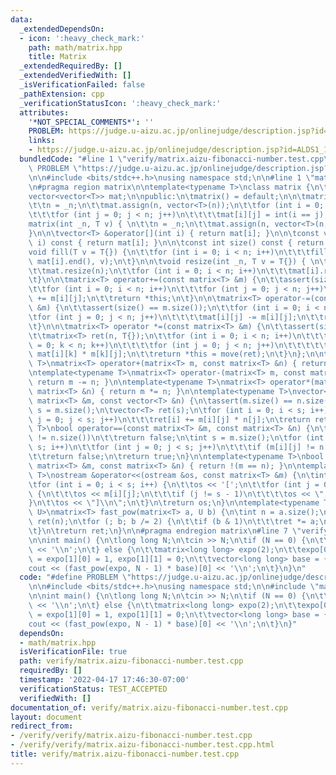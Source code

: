 ```yaml
---
data:
  _extendedDependsOn:
  - icon: ':heavy_check_mark:'
    path: math/matrix.hpp
    title: Matrix
  _extendedRequiredBy: []
  _extendedVerifiedWith: []
  _isVerificationFailed: false
  _pathExtension: cpp
  _verificationStatusIcon: ':heavy_check_mark:'
  attributes:
    '*NOT_SPECIAL_COMMENTS*': ''
    PROBLEM: https://judge.u-aizu.ac.jp/onlinejudge/description.jsp?id=ALDS1_10_A
    links:
    - https://judge.u-aizu.ac.jp/onlinejudge/description.jsp?id=ALDS1_10_A
  bundledCode: "#line 1 \"verify/matrix.aizu-fibonacci-number.test.cpp\"\n#define\
    \ PROBLEM \"https://judge.u-aizu.ac.jp/onlinejudge/description.jsp?id=ALDS1_10_A\"\
    \n\n#include <bits/stdc++.h>\nusing namespace std;\n\n#line 1 \"math/matrix.hpp\"\
    \n#pragma region matrix\n\ntemplate<typename T>\nclass matrix {\n\tint n;\n\t\
    vector<vector<T>> mat;\n\npublic:\n\tmatrix() = default;\n\n\tmatrix(int _n) {\n\
    \t\tn = _n;\n\t\tmat.assign(n, vector<T>(n));\n\t\tfor (int i = 0; i < n; i++)\n\
    \t\t\tfor (int j = 0; j < n; j++)\n\t\t\t\tmat[i][j] = int(i == j);\n\t}\n\n\t\
    matrix(int _n, T v) { \n\t\tn = _n;\n\t\tmat.assign(n, vector<T>(n, v)); \n\t\
    }\n\n\tvector<T> &operator[](int i) { return mat[i]; }\n\n\tconst vector<T> &operator[](int\
    \ i) const { return mat[i]; }\n\n\tconst int size() const { return n; }\n\n\t\
    void fill(T v = T{}) {\n\t\tfor (int i = 0; i < n; i++)\n\t\t\tfill(mat[i].begin(),\
    \ mat[i].end(), v);\n\t}\n\n\tvoid resize(int _n, T v = T{}) { \n\t\tn = _n;\n\
    \t\tmat.resize(n);\n\t\tfor (int i = 0; i < n; i++)\n\t\t\tmat[i].resize(n, v);\n\
    \t}\n\n\tmatrix<T> operator+=(const matrix<T> &m) {\n\t\tassert(size() == m.size());\n\
    \t\tfor (int i = 0; i < n; i++)\n\t\t\tfor (int j = 0; j < n; j++)\n\t\t\t\tmat[i][j]\
    \ += m[i][j];\n\t\treturn *this;\n\t}\n\n\tmatrix<T> operator-=(const matrix<T>\
    \ &m) {\n\t\tassert(size() == m.size());\n\t\tfor (int i = 0; i < n; i++)\n\t\t\
    \tfor (int j = 0; j < n; j++)\n\t\t\t\tmat[i][j] -= m[i][j];\n\t\treturn *this;\n\
    \t}\n\n\tmatrix<T> operator *=(const matrix<T> &m) {\n\t\tassert(size() == m.size());\n\
    \t\tmatrix<T> ret(n, T{});\n\t\tfor (int i = 0; i < n; i++)\n\t\t\tfor (int k\
    \ = 0; k < n; k++)\n\t\t\t\tfor (int j = 0; j < n; j++)\n\t\t\t\t\tret[i][j] +=\
    \ mat[i][k] * m[k][j];\n\t\treturn *this = move(ret);\n\t}\n};\n\ntemplate<typename\
    \ T>\nmatrix<T> operator+(matrix<T> m, const matrix<T> &n) { return m += n; }\n\
    \ntemplate<typename T>\nmatrix<T> operator-(matrix<T> m, const matrix<T> &n) {\
    \ return m -= n; }\n\ntemplate<typename T>\nmatrix<T> operator*(matrix<T> m, const\
    \ matrix<T> &n) { return m *= n; }\n\ntemplate<typename T>\nvector<T> operator*(const\
    \ matrix<T> &m, const vector<T> &n) {\n\tassert(m.size() == n.size());\n\tint\
    \ s = m.size();\n\tvector<T> ret(s);\n\tfor (int i = 0; i < s; i++)\n\t\tfor (int\
    \ j = 0; j < s; j++)\n\t\t\tret[i] += m[i][j] * n[j];\n\treturn ret;\n}\n\ntemplate<typename\
    \ T>\nbool operator==(const matrix<T> &m, const matrix<T> &n) {\n\tif (m.size()\
    \ != n.size())\n\t\treturn false;\n\tint s = m.size();\n\tfor (int i = 0; i <\
    \ s; i++)\n\t\tfor (int j = 0; j < s; j++)\n\t\t\tif (m[i][j] != n[i][j])\n\t\t\
    \t\treturn false;\n\treturn true;\n}\n\ntemplate<typename T>\nbool operator!=(const\
    \ matrix<T> &m, const matrix<T> &n) { return !(m == n); }\n\ntemplate<typename\
    \ T>\nostream &operator<<(ostream &os, const matrix<T> &m) {\n\tint s = m.size();\n\
    \tfor (int i = 0; i < s; i++) {\n\t\tos << '[';\n\t\tfor (int j = 0; j < s; j++)\
    \ {\n\t\t\tos << m[i][j];\n\t\t\tif (j != s - 1)\n\t\t\t\tos << \", \";\n\t\t\
    }\n\t\tos << \"]\\n\";\n\t}\n\treturn os;\n}\n\ntemplate<typename T, typename\
    \ U>\nmatrix<T> fast_pow(matrix<T> a, U b) {\n\tint n = a.size();\n\tmatrix<T>\
    \ ret(n);\n\tfor (; b; b /= 2) {\n\t\tif (b & 1)\n\t\t\tret *= a;\n\t\ta *= a;\n\
    \t}\n\treturn ret;\n}\n\n#pragma endregion matrix\n#line 7 \"verify/matrix.aizu-fibonacci-number.test.cpp\"\
    \n\nint main() {\n\tlong long N;\n\tcin >> N;\n\tif (N == 0) {\n\t\tcout << 0\
    \ << '\\n';\n\t} else {\n\t\tmatrix<long long> expo(2);\n\t\texpo[0][0] = expo[0][1]\
    \ = expo[1][0] = 1, expo[1][1] = 0;\n\t\tvector<long long> base = {1, 1};\n\t\t\
    cout << (fast_pow(expo, N - 1) * base)[0] << '\\n';\n\t}\n}\n"
  code: "#define PROBLEM \"https://judge.u-aizu.ac.jp/onlinejudge/description.jsp?id=ALDS1_10_A\"\
    \n\n#include <bits/stdc++.h>\nusing namespace std;\n\n#include \"math/matrix.hpp\"\
    \n\nint main() {\n\tlong long N;\n\tcin >> N;\n\tif (N == 0) {\n\t\tcout << 0\
    \ << '\\n';\n\t} else {\n\t\tmatrix<long long> expo(2);\n\t\texpo[0][0] = expo[0][1]\
    \ = expo[1][0] = 1, expo[1][1] = 0;\n\t\tvector<long long> base = {1, 1};\n\t\t\
    cout << (fast_pow(expo, N - 1) * base)[0] << '\\n';\n\t}\n}"
  dependsOn:
  - math/matrix.hpp
  isVerificationFile: true
  path: verify/matrix.aizu-fibonacci-number.test.cpp
  requiredBy: []
  timestamp: '2022-04-17 17:46:30-07:00'
  verificationStatus: TEST_ACCEPTED
  verifiedWith: []
documentation_of: verify/matrix.aizu-fibonacci-number.test.cpp
layout: document
redirect_from:
- /verify/verify/matrix.aizu-fibonacci-number.test.cpp
- /verify/verify/matrix.aizu-fibonacci-number.test.cpp.html
title: verify/matrix.aizu-fibonacci-number.test.cpp
---
```

